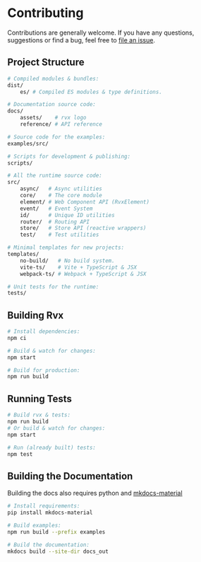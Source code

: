 # Contributing
Contributions are generally welcome. If you have any questions, suggestions or find a bug, feel free to [file an issue](https://github.com/mxjp/rvx/issues).

## Project Structure
```bash
# Compiled modules & bundles:
dist/
	es/ # Compiled ES modules & type definitions.

# Documentation source code:
docs/
	assets/    # rvx logo
	reference/ # API reference

# Source code for the examples:
examples/src/

# Scripts for development & publishing:
scripts/

# All the runtime source code:
src/
	async/   # Async utilities
	core/    # The core module
	element/ # Web Component API (RvxElement)
	event/   # Event System
	id/      # Unique ID utilities
	router/  # Routing API
	store/   # Store API (reactive wrappers)
	test/    # Test utilities

# Minimal templates for new projects:
templates/
	no-build/   # No build system.
	vite-ts/    # Vite + TypeScript & JSX
	webpack-ts/ # Webpack + TypeScript & JSX

# Unit tests for the runtime:
tests/
```

## Building Rvx
```bash
# Install dependencies:
npm ci

# Build & watch for changes:
npm start

# Build for production:
npm run build
```

## Running Tests
```bash
# Build rvx & tests:
npm run build
# Or build & watch for changes:
npm start

# Run (already built) tests:
npm test
```

## Building the Documentation
Building the docs also requires python and [mkdocs-material](https://squidfunk.github.io/mkdocs-material/)
```bash
# Install requirements:
pip install mkdocs-material

# Build examples:
npm run build --prefix examples

# Build the documentation:
mkdocs build --site-dir docs_out
```
